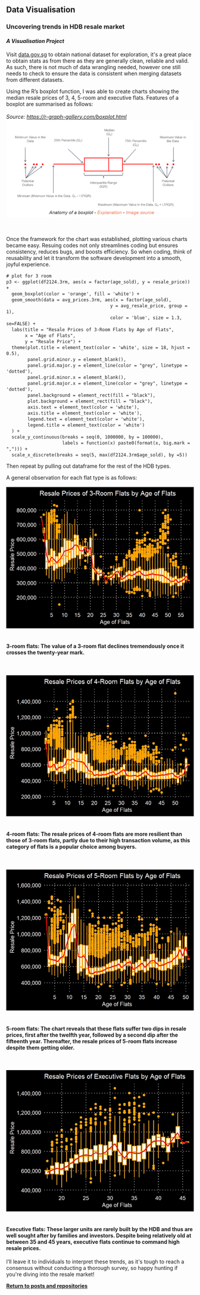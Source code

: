 ## Data Visualisation

### Uncovering trends in HDB resale market

#### *A Visualisation Project*

Visit <a href="https://data.gov.sg/">data.gov.sg</a> to obtain national dataset for exploration, it's a great place to obtain stats as from there as they are generally clean, reliable and valid. As such, there is not much of data wrangling needed, however one still needs to check to ensure the data is consistent when merging datasets from different datasets.

Using the R’s boxplot function, I was able to create charts showing the median resale prices of 3, 4, 5-room and executive flats. Features of a boxplot are summarised as follows:
<br /><br />
*Source: https://r-graph-gallery.com/boxplot.html*
![](boxplot_explain.png)

<br /><br />
Once the framework for the chart was established, plotting various charts became easy. Resuing codes not only streamlines coding but ensures consistency, reduces bugs, and boosts efficiency. So when coding, think of reusability and let it transform the software development into a smooth, joyful experience.

    # plot for 3 room
    p3 <- ggplot(df2124.3rm, aes(x = factor(age_sold), y = resale_price)) +
      geom_boxplot(color = 'orange', fill = 'white') +
      geom_smooth(data = avg_prices.3rm, aes(x = factor(age_sold), 
                                           y = avg_resale_price, group = 1),
                                           color = 'blue', size = 1.3, se=FALSE) +
      labs(title = "Resale Prices of 3-Room Flats by Age of Flats",
           x = "Age of Flats",
           y = "Resale Price") +
      theme(plot.title = element_text(color = 'white', size = 18, hjust = 0.5),
            panel.grid.minor.y = element_blank(),
            panel.grid.major.y = element_line(color = "grey", linetype = 'dotted'),
            panel.grid.minor.x = element_blank(),
            panel.grid.major.x = element_line(color = "grey", linetype = 'dotted'),
            panel.background = element_rect(fill = "black"),
            plot.background = element_rect(fill = "black"),
            axis.text = element_text(color = 'white'),
            axis.title = element_text(color = 'white'),
            legend.text = element_text(color = 'white'),
            legend.title = element_text(color = 'white')
      ) +
      scale_y_continuous(breaks = seq(0, 1000000, by = 100000),
                         labels = function(x) paste0(format(x, big.mark = ","))) +
      scale_x_discrete(breaks = seq(5, max(df2124.3rm$age_sold), by =5))
Then repeat by pulling out dataframe for the rest of the HDB types.

A general observation for each flat type is as follows:
<br /><br />
![](3rm.jpeg)
<br /><br />
#### 3-room flats: The value of a 3-room flat declines tremendously once it crosses the twenty-year mark.

<br /><br />
![](4rm.jpeg)
<br /><br />
#### 4-room flats: The resale prices of 4-room flats are more resilient than those of 3-room flats, partly due to their high transaction volume, as this category of flats is a popular choice among buyers.

<br /><br />
![](5rm.jpeg)
<br /><br />
#### 5-room flats: The chart reveals that these flats suffer two dips in resale prices, first after the twelfth year, followed by a second dip after the fifteenth year. Thereafter, the resale prices of 5-room flats increase despite them getting older.

<br /><br />
![](exec.jpeg)
<br /><br />
#### Executive flats: These larger units are rarely built by the HDB and thus are well sought after by families and investors. Despite being relatively old at between 35 and 45 years, executive flats continue to command high resale prices.

I’ll leave it to individuals to interpret these trends, as it's tough to reach a consensus without conducting a thorough survey, so happy hunting if you're diving into the resale market!

<a style="font-weight:bold" href="https://KenYeoKP.github.io">Return to posts and repositories</a>
